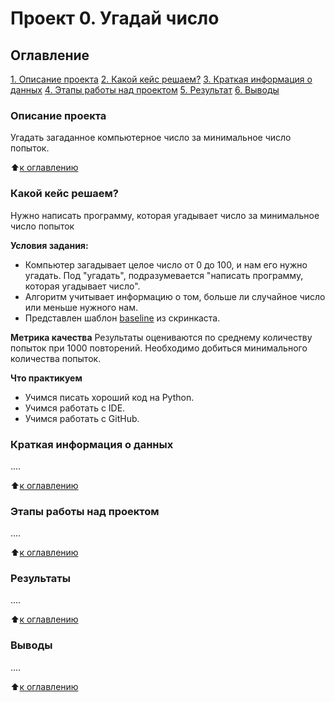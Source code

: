 # Проект 0. Угадай число

## Оглавление
[1. Описание проекта](https://github.com/anna-gruzdeva/sf_data_science/tree/main/project_0/README.md#Описание-проекта)
[2. Какой кейс решаем?](https://github.com/anna-gruzdeva/sf_data_science/tree/main/project_0/README.md#Какой-кейс-решаем)
[3. Краткая информация о данных](https://github.com/anna-gruzdeva/sf_data_science/tree/main/project_0/README.md#Краткая-информация-о-данных)
[4. Этапы работы над проектом](https://github.com/anna-gruzdeva/sf_data_science/tree/main/project_0/README.md#Этапы-работы-над-проектом)
[5. Результат](https://github.com/anna-gruzdeva/sf_data_science/tree/main/project_0/README.md#Результат)
[6. Выводы](https://github.com/anna-gruzdeva/sf_data_science/tree/main/project_0/README.md#Выводы)

### Описание проекта
Угадать загаданное компьютерное число за минимальное число попыток.

:arrow_up:[к оглавлению](https://github.com/anna-gruzdeva/sf_data_science/tree/main/project_0/README.md#Оглавление)


### Какой кейс решаем?
Нужно написать программу, которая угадывает число за минимальное число попыток

**Условия задания:**
- Компьютер загадывает целое число от 0 до 100, и нам его нужно угадать. Под "угадать", подразумевается "написать программу, которая угадывает число".
- Алгоритм учитывает информацию о том, больше ли случайное число или меньше нужного нам.
- Представлен шаблон [baseline](https://colab.research.google.com/drive/1k2WZD8PWWOYFHrpAJoB2eZw06ID7KnFA) из скринкаста.

**Метрика качества**
Результаты оцениваются по среднему количеству попыток при 1000 повторений. Необходимо добиться минимального количества попыток.

**Что практикуем**
- Учимся писать хороший код на Python.
- Учимся работать с IDE.
- Учимся работать с GitHub.


### Краткая информация о данных
....

:arrow_up:[к оглавлению](https://github.com/anna-gruzdeva/sf_data_science/tree/main/project_0/README.md#Оглавление)


### Этапы работы над проектом
....

:arrow_up:[к оглавлению](https://github.com/anna-gruzdeva/sf_data_science/tree/main/project_0/README.md#Оглавление)


### Результаты
....

:arrow_up:[к оглавлению](https://github.com/anna-gruzdeva/sf_data_science/tree/main/project_0/README.md#Оглавление)


### Выводы
....

:arrow_up:[к оглавлению](https://github.com/anna-gruzdeva/sf_data_science/tree/main/project_0/README.md#Оглавление)